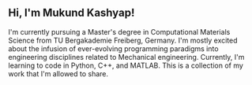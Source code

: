 ##                                                            Hi, I'm Mukund Kashyap!
<!--
**MukundKashyap97/MukundKashyap97** is a ✨ _special_ ✨ repository because its `README.md` (this file) appears on your GitHub profile.
<!--
Here are some ideas to get you started:
- 🔭 I’m currently working on ...
- 🌱 I’m currently learning ...
- 👯 I’m looking to collaborate on ...
- 🤔 I’m looking for help with ...
- 💬 Ask me about ...
- 📫 How to reach me: ...
- 😄 Pronouns: ...
- ⚡ Fun fact: ...
-->
I'm currently pursuing a Master's degree in Computational Materials Science from TU Bergakademie Freiberg, Germany. I'm mostly excited about the infusion of ever-evolving programming paradigms into engineering disciplines related to Mechanical engineering. Currently, I'm learning to code in Python, C++, and MATLAB. This is a collection of my work that I'm allowed to share. 
